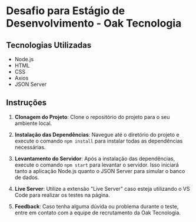 # Desafio para Estágio de Desenvolvimento - Oak Tecnologia

## Tecnologias Utilizadas
- Node.js
- HTML
- CSS
- Axios
- JSON Server

## Instruções

1. **Clonagem do Projeto**: Clone o repositório do projeto para o seu ambiente local.

2. **Instalação das Dependências**: Navegue até o diretório do projeto e execute o comando `npm install` para instalar todas as dependências necessárias.

3. **Levantamento do Servidor**: Após a instalação das dependências, execute o comando `npm start` para levantar o servidor. Isso iniciará tanto a aplicação Node.js quanto o JSON Server para simular o banco de dados.

4. **Live Server**: Utilize a extensão "Live Server" caso esteja utilizando o VS Code para realizar os testes na página.   

5. **Feedback**: Caso tenha alguma dúvida ou problema durante o teste, entre em contato com a equipe de recrutamento da Oak Tecnologia.

